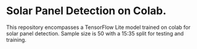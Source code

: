 # Solar Panel Detection on Colab.
This repository encompasses a TensorFlow Lite model trained on colab for solar panel detection. Sample size is 50 with a 15:35 split for testing and training.
